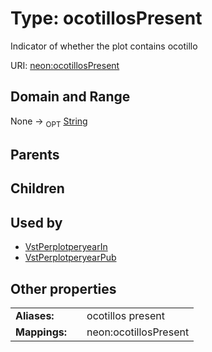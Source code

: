 
# Type: ocotillosPresent


Indicator of whether the plot contains ocotillo

URI: [neon:ocotillosPresent](https://data.neonscience.org/ocotillosPresent)


## Domain and Range

None ->  <sub>OPT</sub> [String](types/String.md)

## Parents


## Children


## Used by

 * [VstPerplotperyearIn](VstPerplotperyearIn.md)
 * [VstPerplotperyearPub](VstPerplotperyearPub.md)

## Other properties

|  |  |  |
| --- | --- | --- |
| **Aliases:** | | ocotillos present |
| **Mappings:** | | neon:ocotillosPresent |

